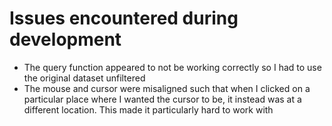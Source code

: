 # Issues encountered during development
* The query function appeared to not be working correctly so I had to use the original dataset unfiltered
* The mouse and cursor were misaligned such that when I clicked on a particular place where I wanted the cursor to be, it instead was at a different location. This made it particularly hard to work with
